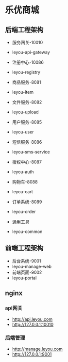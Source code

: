 # 乐优商城

## 后端工程架构

- 服务网关-10010
- leyou-api-gateway

- 注册中心-10086
- leyou-registry

- 商品服务-8081
- leyou-item 

- 文件服务-8082
- leyou-upload

- 用户服务-8085
- leyou-user

- 短信服务-8086
- leyou-sms-service

- 授权中心-8087
- leyou-auth

- 购物车-8088
- leyou-cart

- 订单系统-8089
- leyou-order

- 通用工具
- leyou-common

## 前端工程架构
- 后台系统-9001
- leyou-manage-web
- 前端页面-9002
- leyou-portal


## nginx
### api网关
- http://api.leyou.com
- http://127.0.0.1:10010

### 后端管理
- http://manage.leyou.com
- http://127.0.0.1:9001




